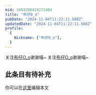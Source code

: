 ```yaml
---
mid: 3493298419272404
title: "布仔O_o"
pubDate: "2024-11-04T11:22:11.688Z"
updatedDate: "2024-11-04T11:22:11.688Z"
profile:
  {
    Nickname: ["布仔O_o"],
  }
---
```


关注[布仔O_o](https://space.bilibili.com/3493298419272404)谢谢喵~ 关注[布仔O_o](https://space.bilibili.com/3493298419272404)谢谢喵~

## 此条目有待补充
你可以在[这里](https://github.com/Yuhanawa/VTuber.ICU/edit/master/src/content/v/布仔O_o/index.md)编辑本文
